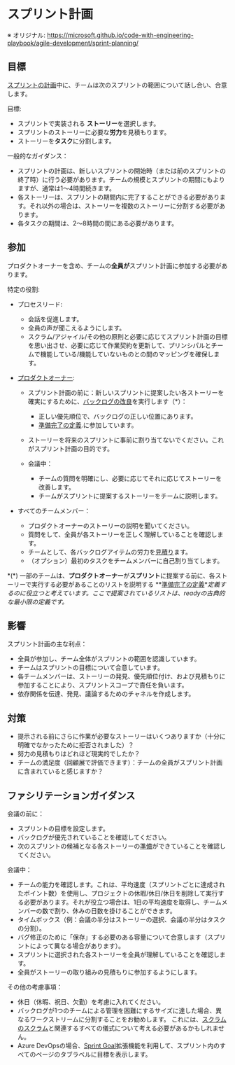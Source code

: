 # スプリント計画

※ オリジナル: https://microsoft.github.io/code-with-engineering-playbook/agile-development/sprint-planning/

## 目標

[スプリントの計画](https://www.agilealliance.org/glossary/sprint-planning)中に、チームは次のスプリントの範囲について話し合い、合意します。

目標:

- スプリントで実装される **ストーリー**を選択します。
- スプリントのストーリーに必要な**労力**を見積もります。
- ストーリーを**タスク**に分割します。

一般的なガイダンス：

- スプリントの計画は、新しいスプリントの開始時（または前のスプリントの終了時）に行う必要があります。チームの規模とスプリントの期間にもよりますが、通常は1〜4時間続きます。
- 各ストーリーは、スプリントの期間内に完了することができる必要があります。それ以外の場合は、ストーリーを複数のストーリーに分割する必要があります。
- 各タスクの期間は、2〜8時間の間にある必要があります。

## 参加

プロダクトオーナーを含め、チームの**全員が**スプリント計画に参加する必要があります。

特定の役割:

- プロセスリード:
  - 会話を促進します。
  - 全員の声が聞こえるようにします。
  - スクラム/アジャイル/その他の原則と必要に応じてスプリント計画の目標を思い出させ、必要に応じて作業契約を更新して、プリンシパルとチームで機能している/機能していないものとの間のマッピングを確保します。
- [プロダクトオーナー](https://www.agilealliance.org/glossary/product-owner/):
  - スプリント計画の前に：新しいスプリントに提案したい各ストーリーを確実にするために、[バックログの改良](../backlog-management/backlog-refinement.md)を実行します（*）：
  
    - 正しい優先順位で、バックログの正しい位置にあります。
    - [準備完了の定義](../team-agreements/definition-of-ready.md).に参加しています。
  - ストーリーを将来のスプリントに事前に割り当てないでください。これがスプリント計画の目的です。
  - 会議中：

    - チームの質問を明確にし、必要に応じてそれに応じてストーリーを改善します。
    - チームがスプリントに提案するストーリーをチームに説明します。

- すべてのチームメンバー：

  - プロダクトオーナーのストーリーの説明を聞いてください。
  - 質問をして、全員が各ストーリーを正しく理解していることを確認します。
  - チームとして、各バックログアイテムの労力を[見積り](estimation.md)ます。
  - （オプション）最初のタスクをチームメンバーに自己割り当てします。

*(\*) 一部のチームは、**プロダクトオーナー**が**スプリント**に提案する前に、各ストーリーで実行する必要があることのリストを説明する **[準備完了の定義](../team-agreements/definition-of-ready.md)**定義するのに役立つと考えています。ここで提案されているリストは、readyの古典的な最小限の定義です。*

## 影響

スプリント計画の主な利点：

- 全員が参加し、チーム全体がスプリントの範囲を認識しています。
- チームはスプリントの目標について合意しています。
- 各チームメンバーは、ストーリーの発見、優先順位付け、および見積もりに参加することにより、スプリントスコープで責任を負います。
- 依存関係を伝達、発見、議論するためのチャネルを作成します。

## 対策

- 提示される前にさらに作業が必要なストーリーはいくつありますか（十分に明確でなかったために拒否されました）？
- 努力の見積もりはどれほど現実的でしたか？
- チームの満足度（回顧展で評価できます）：チームの全員がスプリント計画に含まれていると感じますか？

## ファシリテーションガイダンス

会議の前に：

- スプリントの目標を設定します。
- バックログが優先されていることを確認してください。
- 次のスプリントの候補となる各ストーリーの[準備](../team-agreements/definition-of-ready.md)ができていることを確認してください。

会議中：

- チームの能力を確認します。これは、平均速度（スプリントごとに達成されたポイント数）を使用し、プロジェクトの休暇/休日/休日を削除して実行する必要があります。それが役立つ場合は、1日の平均速度を取得し、チームメンバーの数で割り、休みの日数を掛けることができます。
- タイムボックス（例：会議の半分はストーリーの選択、会議の半分はタスクの分割）。
- バグ修正のために「保存」する必要のある容量について合意します（スプリントによって異なる場合があります）。
- スプリントに選択された各ストーリーを全員が理解していることを確認します。
- 全員がストーリーの取り組みの見積もりに参加するようにします。

その他の考慮事項：

- 休日（休暇、祝日、欠勤）を考慮に入れてください。
- バックログが1つのチームによる管理を困難にするサイズに達した場合、異なるワークストリームに分割することをお勧めします。 これには、[スクラムのスクラム](../scrum-of-scrums.md)と関連するすべての儀式について考える必要があるかもしれません。
- Azure DevOpsの場合、[Sprint Goal](https://marketplace.visualstudio.com/items?itemName=keesschollaart.sprint-goal&targetId=e254bbbe-45a2-4344-9bbd-c4ba47e66719&utm_source=vstsproduct&utm_medium=ExtHubManageList)拡張機能を利用して、スプリント内のすべてのページのタブラベルに目標を表示します。
